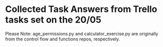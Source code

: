 # Collected Task Answers from Trello tasks set on the 20/05

Please Note: age_permissions.py and calculator_exercise.py are originally from the control flow and functions repos, respectively.